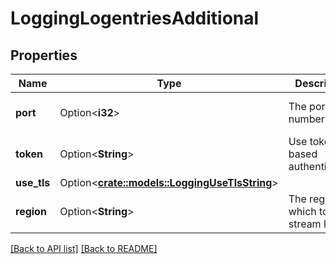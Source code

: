 # LoggingLogentriesAdditional

## Properties

Name | Type | Description | Notes
------------ | ------------- | ------------- | -------------
**port** | Option<**i32**> | The port number. | [default to 20000]
**token** | Option<**String**> | Use token based authentication. | 
**use_tls** | Option<[**crate::models::LoggingUseTlsString**](LoggingUseTlsString.md)> |  | 
**region** | Option<**String**> | The region to which to stream logs. | 

[[Back to API list]](../README.md#documentation-for-api-endpoints) [[Back to README]](../README.md)


